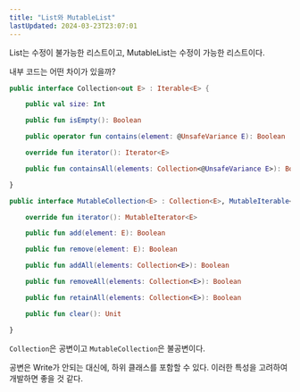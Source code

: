 ```yaml
---
title: "List와 MutableList"
lastUpdated: 2024-03-23T23:07:01
---
```


List는 수정이 불가능한 리스트이고, MutableList는 수정이 가능한 리스트이다.

내부 코드는 어떤 차이가 있을까?

```kotlin
public interface Collection<out E> : Iterable<E> {

    public val size: Int

    public fun isEmpty(): Boolean

    public operator fun contains(element: @UnsafeVariance E): Boolean

    override fun iterator(): Iterator<E>

    public fun containsAll(elements: Collection<@UnsafeVariance E>): Boolean

}

public interface MutableCollection<E> : Collection<E>, MutableIterable<E> {

    override fun iterator(): MutableIterator<E>

    public fun add(element: E): Boolean

    public fun remove(element: E): Boolean

    public fun addAll(elements: Collection<E>): Boolean

    public fun removeAll(elements: Collection<E>): Boolean

    public fun retainAll(elements: Collection<E>): Boolean

    public fun clear(): Unit

}
```

`Collection`은 공변이고 `MutableCollection`은 불공변이다.

공변은 Write가 안되는 대신에, 하위 클래스를 포함할 수 있다. 이러한 특성을 고려하여 개발하면 좋을 것 같다.

